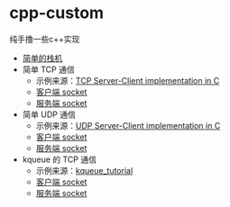 # cpp-custom
纯手撸一些c++实现

- [简单的栈机](./virtual-stack-machine.cpp)
- 简单 TCP 通信
    - 示例来源：[TCP Server-Client implementation in C](https://www.geeksforgeeks.org/tcp-server-client-implementation-in-c/)
    - [客户端 socket](./tcp-socket-client.cpp)
    - [服务端 socket](./tcp-socket-server.cpp)
- 简单 UDP 通信
    - 示例来源：[UDP Server-Client implementation in C](https://www.geeksforgeeks.org/udp-server-client-implementation-c/)
    - [客户端 socket](./udp-socket-client.cpp)
    - [服务端 socket](./udp-socket-server.cpp)
- kqueue 的 TCP 通信
    - 示例来源：[kqueue_tutorial](https://wiki.netbsd.org/tutorials/kqueue_tutorial/)
    - [客户端 socket](kqueue-tcp-socket-client.cpp)
    - [服务端 socket](kqueue-tcp-socket-server.cpp)